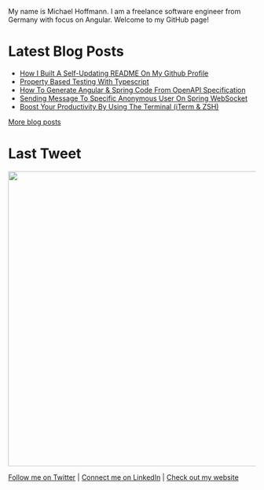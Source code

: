 <p>My name is Michael Hoffmann. I am a freelance software engineer from Germany with focus on Angular. Welcome to my GitHub page!</p>
<h1>Latest Blog Posts</h1>
  <ul>
    <li><a href=https://www.mokkapps.de/how-i-built-a-self-updating-readme-on-my-git-hub-profile/>How I Built A Self-Updating README On My Github Profile</a></li><li><a href=https://www.mokkapps.de/property-based-testing-with-type-script/>Property Based Testing With Typescript</a></li><li><a href=https://www.mokkapps.de/how-to-generate-angular-and-spring-code-from-open-api-specification/>How To Generate Angular & Spring Code From OpenAPI Specification</a></li><li><a href=https://www.mokkapps.de/sending-message-to-specific-anonymous-user-on-spring-websocket/>Sending Message To Specific Anonymous User On Spring WebSocket</a></li><li><a href=https://www.mokkapps.de/boost-your-productivity-by-using-the-terminal-iterm-and-zsh/>Boost Your Productivity By Using The Terminal (iTerm & ZSH)</a></li>
  </ul>
  <a href=https://www.mokkapps.de/blog>More blog posts</a>
<h1>Last Tweet</h1>
<img src="https://github.com/mokkapps/mokkapps/blob/master/tweet.png" width="600">
<p><a href="https://www.twitter.com/mokkapps">Follow me on Twitter</a> | <a href="https://www.linkedin.com/in/michael-hoffmann-3b8933b1">Connect me on LinkedIn</a> | <a href="https://www.mokkapps.de">Check out my website</a></p>
